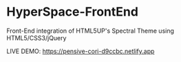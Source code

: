 # HyperSpace-FrontEnd
Front-End integration of HTML5UP's Spectral Theme using HTML5/CSS3/jQuery

LIVE DEMO: https://pensive-cori-d9ccbc.netlify.app
